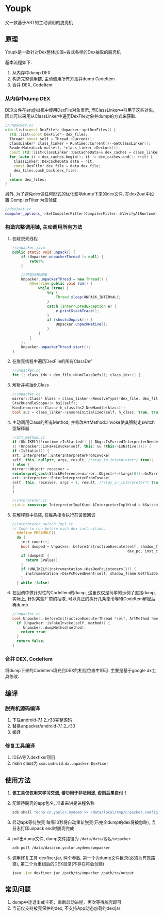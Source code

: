 # Youpk
又一款基于ART的主动调用的脱壳机



## 原理

Youpk是一款针对Dex整体加固+各式各样的Dex抽取的脱壳机

基本流程如下:

1. 从内存中dump DEX
2. 构造完整调用链, 主动调用所有方法并dump CodeItem
3. 合并 DEX, CodeItem

### 从内存中dump DEX

DEX文件在art虚拟机中使用DexFile对象表示, 而ClassLinker中引用了这些对象, 因此可以采用从ClassLinker中遍历DexFile对象并dump的方式来获取.

```c++
//unpacker.cc
std::list<const DexFile*> Unpacker::getDexFiles() {
  std::list<const DexFile*> dex_files;
  Thread* const self = Thread::Current();
  ClassLinker* class_linker = Runtime::Current()->GetClassLinker();
  ReaderMutexLock mu(self, *class_linker->DexLock());
  const std::list<ClassLinker::DexCacheData>& dex_caches = class_linker->GetDexCachesData();
  for (auto it = dex_caches.begin(); it != dex_caches.end(); ++it) {
    ClassLinker::DexCacheData data = *it;
    const DexFile* dex_file = data.dex_file;
    dex_files.push_back(dex_file);
  }
  return dex_files;
}
```

另外, 为了避免dex做任何形式的优化影响dump下来的dex文件, 在dex2oat中设置 CompilerFilter 为仅验证

```c++
//dex2oat.cc
compiler_options_->SetCompilerFilter(CompilerFilter::kVerifyAtRuntime);
```



### 构造完整调用链, 主动调用所有方法

1. 创建脱壳线程

   ```java
   //unpacker.java
   public static void unpack() {
       if (Unpacker.unpackerThread != null) {
           return;
       }
   
       //开启线程调用
       Unpacker.unpackerThread = new Thread() {
           @Override public void run() {
               while (true) {
                   try {
                       Thread.sleep(UNPACK_INTERVAL);
                   }
                   catch (InterruptedException e) {
                       e.printStackTrace();
                   }
                   if (shouldUnpack()) {
                       Unpacker.unpackNative();
                   }   
               }
           }
       };
       Unpacker.unpackerThread.start();
   }
   ```

2. 在脱壳线程中遍历DexFile的所有ClassDef

   ```c++
   //unpacker.cc
   for (; class_idx < dex_file->NumClassDefs(); class_idx++) {
   ```

3. 解析并初始化Class

   ```c++
   //unpacker.cc
   mirror::Class* klass = class_linker->ResolveType(*dex_file, dex_file->GetClassDef(class_idx).class_idx_, h_dex_cache, h_class_loader);
   StackHandleScope<1> hs2(self);
   Handle<mirror::Class> h_class(hs2.NewHandle(klass));
   bool suc = class_linker->EnsureInitialized(self, h_class, true, true);
   ```

4. 主动调用Class的所有Method, 并修改ArtMethod::Invoke使其强制走switch型解释器

   ```c++
   //art_method.cc
   if (UNLIKELY(!runtime->IsStarted() || Dbg::IsForcedInterpreterNeededForCalling(self, this) 
   || (Unpacker::isFakeInvoke(self, this) && !this->IsNative()))) {
   if (IsStatic()) {
   art::interpreter::EnterInterpreterFromInvoke(
   self, this, nullptr, args, result, /*stay_in_interpreter*/ true);
   } else {
   mirror::Object* receiver =
   reinterpret_cast<StackReference<mirror::Object>*>(&args[0])->AsMirrorPtr();
   art::interpreter::EnterInterpreterFromInvoke(
   self, this, receiver, args + 1, result, /*stay_in_interpreter*/ true);
   }
   }
   
   //interpreter.cc
   static constexpr InterpreterImplKind kInterpreterImplKind = kSwitchImplKind;
   ```

5. 在解释器中插装, 在每条指令执行前设置回调

   ```c++
   //interpreter_switch_impl.cc
   // Code to run before each dex instruction.
     #define PREAMBLE()                                                                 \
     do {                                                                               \
       inst_count++;                                                                    \
       bool dumped = Unpacker::beforeInstructionExecute(self, shadow_frame.GetMethod(), \
                                                        dex_pc, inst_count);            \
       if (dumped) {                                                                    \
         return JValue();                                                               \
       }                                                                                \
       if (UNLIKELY(instrumentation->HasDexPcListeners())) {                            \
         instrumentation->DexPcMovedEvent(self, shadow_frame.GetThisObject(code_item->ins_size_),  shadow_frame.GetMethod(), dex_pc);            						   \
       }                                                                                \
     } while (false)
   ```

6. 在回调中做针对性的CodeItem的dump, 这里仅仅是简单的示例了直接dump, 实际上, 针对某些厂商的抽取, 可以真正的执行几条指令等待CodeItem解密后再dump

   ```c++
   //unpacker.cc
   bool Unpacker::beforeInstructionExecute(Thread *self, ArtMethod *method, uint32_t dex_pc, int inst_count) {
     if (Unpacker::isFakeInvoke(self, method)) {
     	Unpacker::dumpMethod(method);
       return true;
     }
     return false;
   }
   ```



### 合并 DEX, CodeItem

将dump下来的CodeItem填充到DEX的相应位置中即可. 主要是基于google dx工具修改.



## 编译

### 脱壳机源码编译

1. 下载android-7.1.2_r33完整源码
2. 替换unpacker/android-7.1.2_r33
3. 编译

### 修复工具编译

1. IDEA导入dexfixer项目
2. main class为 `com.android.dx.unpacker.DexFixer` 



## 使用方法

1. **该工具仅仅用来学习交流, 请勿用于非法用途, 否则后果自付！**
   
2. 配置待脱壳的app包名, 准备来讲是进程名称

    ```bash
    adb shell "echo cn.youlor.mydemo >> /data/local/tmp/unpacker.config"
    ```

3. 启动apk等待脱壳
    每隔10秒将自动重新脱壳(已完全dump的dex将被忽略), 当日志打印unpack end时脱壳完成

4. pull出dump文件, dump文件路径为 `/data/data/包名/unpacker` 

    ```bash
    adb pull /data/data/cn.youlor.mydemo/unpacker
    ```

5. 调用修复工具 dexfixer.jar, 两个参数, 第一个为dump文件目录(必须为有效路径), 第二个为重组后的DEX目录(不存在将会创建)
    ```bash
    java -jar dexfixer.jar /path/to/unpacker /path/to/output
    ```




## 常见问题

1. dump中途退出或卡死，重新启动进程，再次等待脱壳即可
2. 当前仅支持被壳保护的dex, 不支持App动态加载的dex/jar
